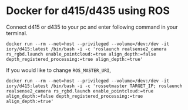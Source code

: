 # Docker for d415/d435 using ROS

Connect d415 or d435 to your pc and enter following command in your terminal.

```
docker run --rm --net=host --privileged --volume=/dev:/dev -it iory/d415:latest /bin/bash -i -c 'roslaunch realsense2_camera rs_rgbd.launch enable_pointcloud:=true align_depth:=false depth_registered_processing:=true align_depth:=true'
```

If you would like to change ```ROS_MASTER_URI```,

```
docker run --rm --net=host --privileged --volume=/dev:/dev -it iory/d415:latest /bin/bash -i -c 'rossetmaster TARGET_IP; roslaunch realsense2_camera rs_rgbd.launch enable_pointcloud:=true align_depth:=false depth_registered_processing:=true align_depth:=true'
```

